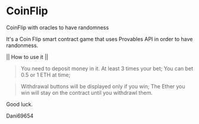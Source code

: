 # CoinFlip
CoinFlip with oracles to have randomness

It's a Coin Flip smart contract game that uses Provables API in order to have randonmess.

|| How to use it ||

> You need to deposit money in it. At least 3 times your bet;
> You can bet 0.5 or 1 ETH at time;

> Withdrawal buttons will be displayed only if you win;
> The Ether you win will stay on the contract until you withdrawl them.



Good luck.

Dani69654
